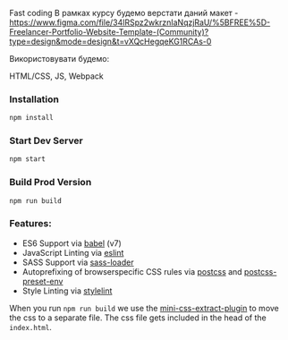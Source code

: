 Fast coding В рамках курсу будемо верстати даний макет - https://www.figma.com/file/34lRSpz2wkrznIaNqzjRaU/%5BFREE%5D-Freelancer-Portfolio-Website-Template-(Community)?type=design&mode=design&t=vXQcHegqeKG1RCAs-0

Використовувати будемо:

HTML/CSS, JS, Webpack

### Installation

```sh
npm install
```

### Start Dev Server

```sh
npm start
```

### Build Prod Version

```sh
npm run build
```

### Features:

- ES6 Support via [babel](https://babeljs.io/) (v7)
- JavaScript Linting via [eslint](https://eslint.org/)
- SASS Support via [sass-loader](https://github.com/jtangelder/sass-loader)
- Autoprefixing of browserspecific CSS rules via [postcss](https://postcss.org/) and [postcss-preset-env](https://github.com/csstools/postcss-preset-env)
- Style Linting via [stylelint](https://stylelint.io/)

When you run `npm run build` we use the [mini-css-extract-plugin](https://github.com/webpack-contrib/mini-css-extract-plugin) to move the css to a separate file. The css file gets included in the head of the `index.html`.
